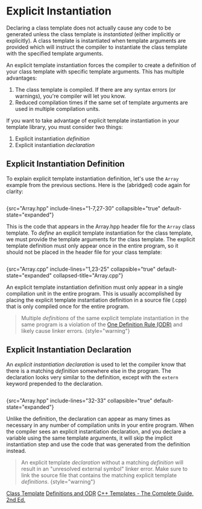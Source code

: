 # Explicit Instantiation

Declaring a class template does not actually cause any code to be generated unless the class template is _instantiated_ (either implicitly or explicitly).
A class template is instantiated when template arguments are provided which will instruct the compiler to instantiate the class template with the specified template arguments.

An explicit template instantiation forces the compiler to create a definition of your class template with specific template arguments.
This has multiple advantages:

1. The class template is compiled. If there are any syntax errors (or warnings), you're compiler will let you know.
2. Reduced compilation times if the same set of template arguments are used in multiple compilation units.

If you want to take advantage of explicit template instantiation in your template library, you must consider two things:

1. Explicit instantiation _definition_
2. Explicit instantiation _declaration_

## Explicit Instantiation Definition

To explain explicit template instantiation definition, let's use the `Array` example from the previous sections.
Here is the (abridged) code again for clarity:

```c++
```
{src="Array.hpp" include-lines="1-7,27-30" collapsible="true" default-state="expanded"}

This is the code that appears in the <path>Array.hpp</path> header file for the `Array` class template.
To _define_ an explicit template instantiation for the class template, we must provide the template arguments for the class template.
The explicit template definition must only appear once in the entire program, so it should not be placed in the header file for your class template:

```c++
```
{src="Array.cpp" include-lines="1,23-25" collapsible="true" default-state="expanded" collapsed-title="Array.cpp"}

An explicit template instantiation definition must only appear in a single compilation unit in the entire program.
This is usually accomplished by placing the explicit template instantiation definition in a source file (<path>.cpp</path>) that is only compiled once for the entire program.

> Multiple _definitions_ of the same explicit template instantiation in the same program is a violation of the [One Definition Rule (ODR)][ODR] and likely cause linker errors.
{style="warning"}

## Explicit Instantiation Declaration

An _explicit instantiation declaration_ is used to let the compiler know that there is a matching _definition_ somewhere else in the program.
The declaration looks very similar to the definition, except with the `extern` keyword prepended to the declaration.

```c++
```
{src="Array.hpp" include-lines="32-33" collapsible="true" default-state="expanded"}

Unlike the definition, the declaration can appear as many times as necessary in any number of compilation units in your entire program.
When the compiler sees an explicit instantiation declaration, and you declare a variable using the same template arguments, it will skip the implicit instantiation step and use the code that was generated from the definition instead.

> An explicit template _declaration_ without a matching _definition_ will result in an "unresolved external symbol" linker error.
> Make sure to link the source file that contains the matching explicit template _definitions_.
{style="warning"}

<seealso>
    <category ref="cppreference">
        <a href="https://en.cppreference.com/w/cpp/language/templates">Class Template</a>
        <a href="https://en.cppreference.com/w/cpp/language/class_template">Definitions and ODR</a>
    </category>
    <category ref="reading">
        <a href="http://www.tmplbook.com/">C++ Templates - The Complete Guide, 2nd Ed.</a>
    </category>
</seealso>

[ODR]: https://en.cppreference.com/w/cpp/language/definition
[class_template]: https://en.cppreference.com/w/cpp/language/class_template